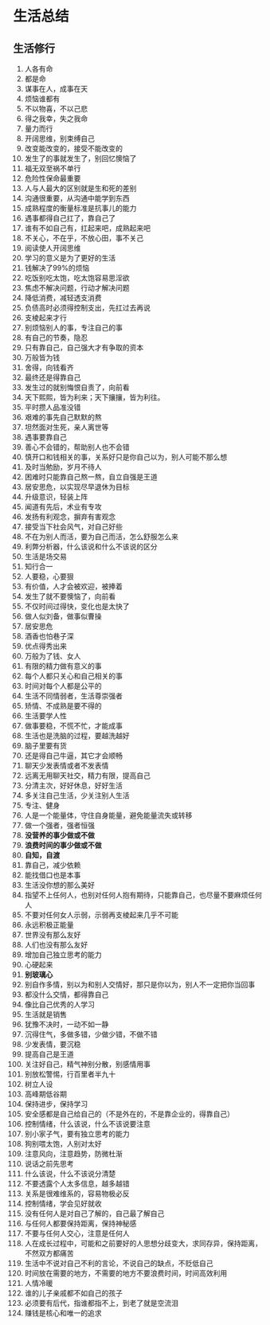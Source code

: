 # 生活总结

## 生活修行
1. 人各有命
2. 都是命
3. 谋事在人，成事在天
4. 烦恼谁都有
5. 不以物喜，不以己悲
6. 得之我幸，失之我命
7. 量力而行
8. 开阔思维，别束缚自己
9. 改变能改变的，接受不能改变的
10. 发生了的事就发生了，别回忆懊恼了
11. 福无双至祸不单行
12. 危险性保命最重要
13. 人与人最大的区别就是生和死的差别
14. 沟通很重要，从沟通中能学到东西
15. 成熟程度的衡量标准是抗事儿的能力
16. 遇事都得自己扛了，靠自己了
17. 谁有不如自己有，扛起来吧，成熟起来吧
18. 不关心，不在乎，不放心田，事不关己
19. 阅读使人开阔思维
20. 学习的意义是为了更好的生活
21. 钱解决了99%的烦恼
22. 吃饭别吃太饱，吃太饱容易思淫欲
23. 焦虑不解决问题，行动才解决问题
24. 降低消费，减轻透支消费
25. 负债高时必须得控制支出，先扛过去再说
26. 支棱起来才行
27. 别烦恼别人的事，专注自己的事
28. 有自己的节奏，隐忍
29. 只有靠自己，自己强大才有争取的资本
30. 万般皆为钱
31. 舍得，向钱看齐
32. 最终还是得靠自己
33. 发生过的就别悔恨自责了，向前看
34. 天下熙熙，皆为利来；天下攘攘，皆为利往。
35. 平时攒人品准没错
36. 艰难的事先自己默默的熬
37. 坦然面对生死，亲人离世等
38. 遇事要靠自己
39. 善心不会错的，帮助别人也不会错
40. 慎开口和钱相关的事，关系好只是你自己以为，别人可能不那么想
41. 及时当勉励，岁月不待人
42. 困难时只能靠自己熬一熬，自立自强是王道
43. 居安思危，以实现尽早退休为目标
44. 升级意识，轻装上阵
45. 闻道有先后，术业有专攻
46. 发扬有利观念，摒弃有害观念
47. 接受当下社会风气，对自己好些
48. 不在为别人而活，要为自己而活，怎么舒服怎么来
49. 利弊分析器，什么该说和什么不该说的区分
50. 生活是场交易
51. 知行合一
52. 人要稳，心要狠
53. 有价值，人才会被欢迎，被捧着
54. 发生了就不要懊恼了，向前看
55. 不仅时间过得快，变化也是太快了
56. 做人似刘备，做事似曹操
57. 居安思危
58. 酒香也怕巷子深
59. 优点得秀出来
60. 万般为了钱、女人
61. 有限的精力做有意义的事
62. 每个人都只关心和自己相关的事
63. 时间对每个人都是公平的
64. 生活不同情弱者，生活尊崇强者
65. 矫情、不成熟是要不得的
66. 生活要学人性
67. 做事要稳，不慌不忙，才能成事
68. 生活也是洗脑的过程，要越洗越好
69. 脑子里要有货  
70. 还是得自己牛逼，其它才会顺畅
71. 聊天少发表情或者不发表情
72. 远离无用聊天社交，精力有限，提高自己
73. 分清主次，好好休息，好好生活
74. 多关注自己生活，少关注别人生活
75. 专注、健身
76. 人是一个能量体，守住自身能量，避免能量流失或转移
77. 做一个强者，强者恒强
78. **没营养的事少做或不做**
79. **浪费时间的事少做或不做**
80. **自知，自渡**
81. 靠自己，减少依赖
82. 能找借口也是本事
83. 生活没你想的那么美好
84. 指望不上任何人，也别对任何人抱有期待，只能靠自己，也尽量不要麻烦任何人
85. 不要对任何女人示弱，示弱再支棱起来几乎不可能
86. 永远积极正能量
87. 世界没有那么友好
88. 人们也没有那么友好
89. 增加自己独立思考的能力
90. 心硬起来
91. **别玻璃心**
92. 别自作多情，别以为和别人交情好，那只是你以为，别人不一定把你当回事
93. 都没什么交情，都得靠自己
94. 像比自己优秀的人学习
95. 生活就是销售
96. 犹豫不决时，一动不如一静
97. 沉得住气，多做多错，少做少错，不做不错
98. 少发表情，要沉稳
99. 提高自己是王道
100. 关注好自己，精气神别分散，别感情用事
101. 别放松警惕，行百里者半九十
102. 树立人设
103. 高峰期低谷期
104. 保持进步，保持学习
105. 安全感都是自己给自己的（不是外在的，不是靠企业的，得靠自己）
106. 控制情绪，什么该说，什么不该说要注意
107. 别小家子气，要有独立思考的能力
108. 狗别喂太饱，人别对太好
109. 注意风向，注意趋势，防微杜渐
110. 说话之前先思考
111. 什么该说，什么不该说分清楚
112. 不要透露个人太多信息，越多越错
113. 关系是很难维系的，容易物极必反
114. 控制情绪，学会见好就收
115. 没有任何人是对自己了解的，自己最了解自己
116. 与任何人都要保持距离，保持神秘感
117. 不要与任何人交心，注意是任何人
118. 人在成长过程中，可能和之前要好的人思想分歧变大，求同存异，保持距离，不然双方都痛苦
119. 生活中不说对自己不利的言论，不说自己的缺点，不贬低自己
120. 时间放在需要的地方，不需要的地方不要浪费时间，时间高效利用
121. 人情冷暖
122. 谁的儿子亲戚都不如自己的孩子
123. 必须要有后代，指谁都指不上，到老了就是空流泪
124. 赚钱是核心和唯一的追求

































